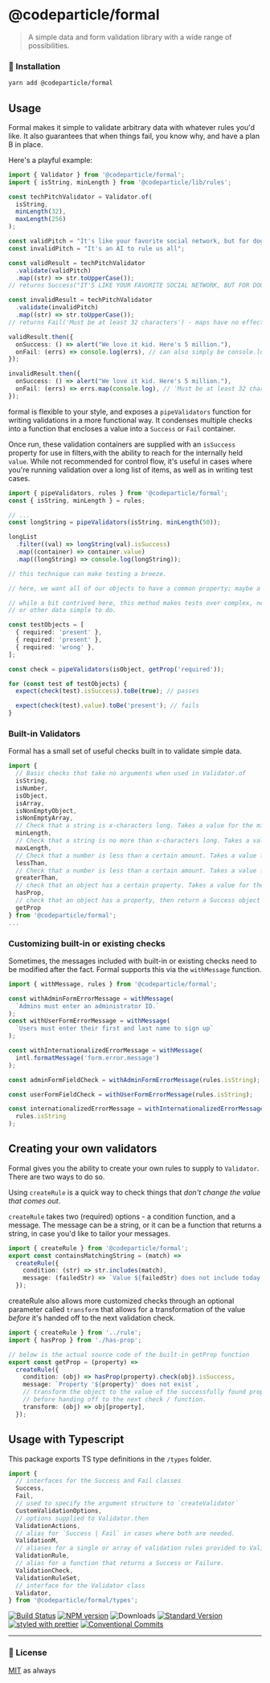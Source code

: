 # @codeparticle/formal

> A simple data and form validation library with a wide range of possibilities.

### 🔧 Installation

```sh
yarn add @codeparticle/formal
```

## Usage

Formal makes it simple to validate arbitrary data with whatever rules you'd like. It also guarantees that when things fail, you know why, and have a plan B in place.

Here's a playful example:

```ts
import { Validator } from '@codeparticle/formal';
import { isString, minLength } from '@codeparticle/lib/rules';

const techPitchValidator = Validator.of(
  isString,
  minLength(32),
  maxLength(256)
);

const validPitch = "It's like your favorite social network, but for dogs";
const invalidPitch = "It's an AI to rule us all";

const validResult = techPitchValidator
  .validate(validPitch)
  .map((str) => str.toUpperCase());
// returns Success("IT'S LIKE YOUR FAVORITE SOCIAL NETWORK, BUT FOR DOGS") - maps can change successfully checked values

const invalidResult = techPitchValidator
  .validate(invalidPitch)
  .map((str) => str.toUpperCase());
// returns Fail('Must be at least 32 characters') - maps have no effect on failures

validResult.then({
  onSuccess: () => alert("We love it kid. Here's 5 million."),
  onFail: (errs) => console.log(errs), // can also simply be console.log
});

invalidResult.then({
  onSuccess: () => alert("We love it kid. Here's 5 million."),
  onFail: (errs) => errs.map(console.log), // 'Must be at least 32 characters'
});
```

formal is flexible to your style, and exposes a `pipeValidators` function for writing validations in a more functional way. It condenses multiple checks into a function that encloses a value into a `Success` or `Fail` container.

Once run, these validation containers are supplied with an `isSuccess` property for use in filters,with the ability to reach for the internally held `value`. While not recommended for control flow, it's useful in cases where you're running validation over a long list of items, as well as in writing test cases.

```ts
import { pipeValidators, rules } from '@codeparticle/formal';
const { isString, minLength } = rules;

// ...
const longString = pipeValidators(isString, minLength(50));

longList
  .filter((val) => longString(val).isSuccess)
  .map((container) => container.value)
  .map((longString) => console.log(longString));

// this technique can make testing a breeze.

// here, we want all of our objects to have a common property; maybe a required prop in a react component.

// while a bit contrived here, this method makes tests over complex, nested objects
// or other data simple to do.

const testObjects = [
  { required: 'present' },
  { required: 'present' },
  { required: 'wrong' },
];

const check = pipeValidators(isObject, getProp('required'));

for (const test of testObjects) {
  expect(check(test).isSuccess).toBe(true); // passes

  expect(check(test).value).toBe('present'); // fails
}
```

### Built-in Validators

Formal has a small set of useful checks built in to validate simple data.

```ts
import {
  // Basic checks that take no arguments when used in Validator.of
  isString,
  isNumber,
  isObject,
  isArray,
  isNonEmptyObject,
  isNonEmptyArray,
  // Check that a string is x-characters long. Takes a value for the minimum. `minLength(10)`
  minLength,
  // Check that a string is no more than x-characters long. Takes a value for the maximum. `maxLength(50)`
  maxLength,
  // Check that a number is less than a certain amount. Takes a value for the minimum. `lessThan(50)`
  lessThan,
  // Check that a number is less than a certain amount. Takes a value for the maximum. `greaterThan(50)`
  greaterThan,
  // check that an object has a certain property. Takes a value for the key. `hasProp('fieldName')`
  hasProp,
  // check that an object has a property, then return a Success object with its value. `getProp('fieldName')`
  getProp
} from '@codeparticle/formal';
...
```

### Customizing built-in or existing checks

Sometimes, the messages included with built-in or existing checks need to be modified after the fact. Formal supports this via the `withMessage` function.

```ts
import { withMessage, rules } from '@codeparticle/formal';

const withAdminFormErrorMessage = withMessage(
  `Admins must enter an administrator ID.`
);
const withUserFormErrorMessage = withMessage(
  `Users must enter their first and last name to sign up`
);

const withInternationalizedErrorMessage = withMessage(
  intl.formatMessage('form.error.message')
);

const adminFormFieldCheck = withAdminFormErrorMessage(rules.isString);

const userFormFieldCheck = withUserFormErrorMessage(rules.isString);

const internationalizedErrorMessage = withInternationalizedErrorMessage(
  rules.isString
);
```

## Creating your own validators

Formal gives you the ability to create your own rules to supply to `Validator`. There are two ways to do so.

Using `createRule` is a quick way to check things that _don't change the value that comes out_.

`createRule` takes two (required) options - a condition function, and a message. The message can be a string, or it can be a function that returns a string, in case you'd like to tailor your messages.

```ts
import { createRule } from '@codeparticle/formal';
export const containsMatchingString = (match) =>
  createRule({
    condition: (str) => str.includes(match),
    message: (failedStr) => `Value ${failedStr} does not include today's date.`,
  });
```

createRule also allows more customized checks through an optional parameter called `transform`
that allows for a transformation of the value _before_ it's handed off to the next validation check.

```ts
import { createRule } from '../rule';
import { hasProp } from './has-prop';

// below is the actual source code of the built-in getProp function
export const getProp = (property) =>
  createRule({
    condition: (obj) => hasProp(property).check(obj).isSuccess,
    message: `Property '${property}' does not exist`,
    // transform the object to the value of the successfully found property
    // before handing off to the next check / function.
    transform: (obj) => obj[property],
  });
```

## Usage with Typescript

This package exports TS type definitions in the `/types` folder.

```ts
import {
  // interfaces for the Success and Fail classes
  Success,
  Fail,
  // used to specify the argument structure to `createValidator`
  CustomValidationOptions,
  // options supplied to Validator.then
  ValidationActions,
  // alias for `Success | Fail` in cases where both are needed.
  ValidationM,
  // aliases for a single or array of validation rules provided to Validator.of
  ValidationRule,
  // alias for a function that returns a Success or Failure.
  ValidationCheck,
  ValidationRuleSet,
  // interface for the Validator class
  Validator,
} from '@codeparticle/formal/types';
```

[![Build Status](https://travis-ci.org/codeparticle/codeparticle-formal.svg?branch=master)](https://travis-ci.org/codeparticle/codeparticle-formal)
[![NPM version](https://img.shields.io/npm/v/@codeparticle/codeparticle-formal.svg)](https://www.npmjs.com/package/@codeparticle/codeparticle-formal)
![Downloads](https://img.shields.io/npm/dm/@codeparticle/codeparticle-formal.svg)
[![Standard Version](https://img.shields.io/badge/release-standard%20version-brightgreen.svg)](https://github.com/conventional-changelog/standard-version)
[![styled with prettier](https://img.shields.io/badge/styled_with-prettier-ff69b4.svg)](https://github.com/prettier/prettier)
[![Conventional Commits](https://img.shields.io/badge/Conventional%20Commits-1.0.0-yellow.svg)](https://conventionalcommits.org)

---

### 🥂 License

[MIT](./LICENSE.md) as always

